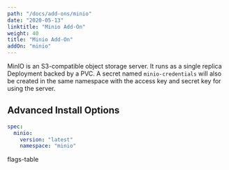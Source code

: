 ```yaml
---
path: "/docs/add-ons/minio"
date: "2020-05-13"
linktitle: "Minio Add-On"
weight: 40
title: "Minio Add-On"
addOn: "minio"
---
```

MinIO is an S3-compatible object storage server.
It runs as a single replica Deployment backed by a PVC.
A secret named `minio-credentials` will also be created in the same namespace with the access key and secret key for using the server.

## Advanced Install Options

```yaml
spec:
  minio:
    version: "latest"
    namespace: "minio"
```

flags-table
